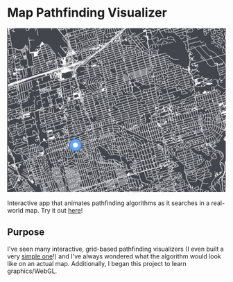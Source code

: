 # Map Pathfinding Visualizer 
![demo](demo.gif)


Interactive app that animates pathfinding algorithms as it searches in a real-world map. Try it out [here](https://pathfinding-viz.herokuapp.com/)!
## Purpose
I've seen many interactive, grid-based pathfinding visualizers (I even built a very 
[simple one](https://github.com/balucas/pathfinding-viz)!) and I've always wondered what the
algorithm would look like on an actual map. Additionally, I began this project to learn graphics/WebGL.